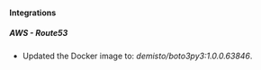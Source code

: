 #### Integrations
##### AWS - Route53
- Updated the Docker image to: *demisto/boto3py3:1.0.0.63846*.
